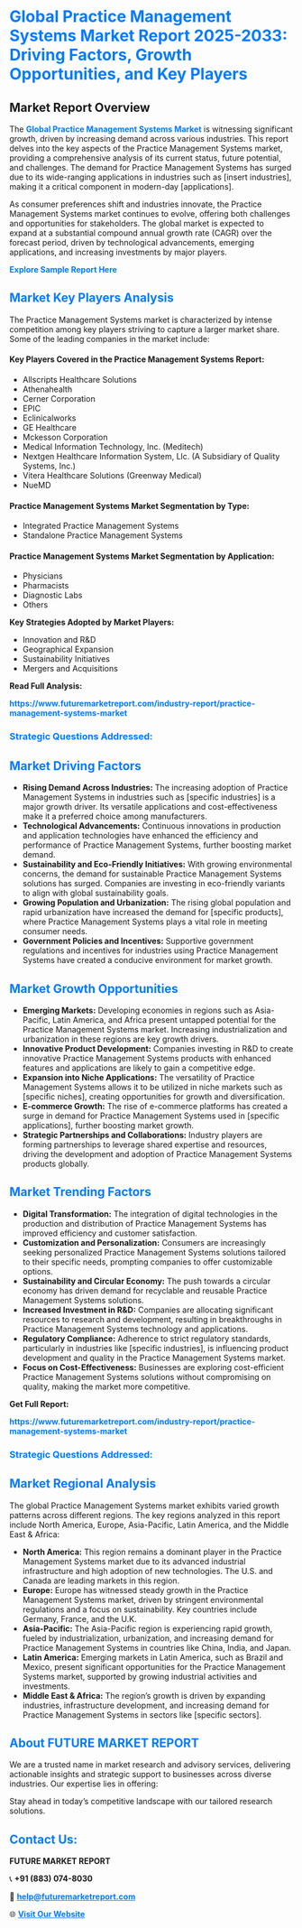 <h1 style="color: #007BFF;">Global Practice Management Systems Market Report 2025-2033: Driving Factors, Growth Opportunities, and Key Players</h1>

<section id="overview">
<h2>Market Report Overview</h2>
<p>The <a href="https://www.futuremarketreport.com/industry-report/practice-management-systems-market" style="color: #007BFF; text-decoration: none;"><strong>Global Practice Management Systems Market</strong></a> is witnessing significant growth, driven by increasing demand across various industries. This report delves into the key aspects of the Practice Management Systems market, providing a comprehensive analysis of its current status, future potential, and challenges. The demand for Practice Management Systems has surged due to its wide-ranging applications in industries such as [insert industries], making it a critical component in modern-day [applications].</p>
<p>As consumer preferences shift and industries innovate, the Practice Management Systems market continues to evolve, offering both challenges and opportunities for stakeholders. The global market is expected to expand at a substantial compound annual growth rate (CAGR) over the forecast period, driven by technological advancements, emerging applications, and increasing investments by major players.</p>
</section>

<section id="overview">
<p><a href="https://www.futuremarketreport.com/request-sample/reportId=99326" style="color: #007BFF; text-decoration: none;"><strong>Explore Sample Report Here</strong></a></p>
</section>

<section id="key-players">
<h2 style="color: #007BFF;">Market Key Players Analysis</h2>
<p>The Practice Management Systems market is characterized by intense competition among key players striving to capture a larger market share. Some of the leading companies in the market include:</p>
<h4>Key Players Covered in the Practice Management Systems Report:</h4>
<ul><li>Allscripts Healthcare Solutions</li><li>Athenahealth</li><li>Cerner Corporation</li><li>EPIC</li><li>Eclinicalworks</li><li>GE Healthcare</li><li>Mckesson Corporation</li><li>Medical Information Technology, Inc. (Meditech)</li><li>Nextgen Healthcare Information System, Llc. (A Subsidiary of Quality Systems, Inc.)</li><li>Vitera Healthcare Solutions (Greenway Medical)</li><li>NueMD</li></ul>
<h4>Practice Management Systems Market Segmentation by Type:</h4>
<ul><li>Integrated Practice Management Systems</li><li>Standalone Practice Management Systems</li></ul>

<h4>Practice Management Systems Market Segmentation by Application:</h4>
<ul><li>Physicians</li><li>Pharmacists</li><li>Diagnostic Labs</li><li>Others</li></ul>
<p><strong>Key Strategies Adopted by Market Players:</strong></p>
<ul>
<li>Innovation and R&D</li>
<li>Geographical Expansion</li>
<li>Sustainability Initiatives</li>
<li>Mergers and Acquisitions</li>
</ul>
</section>

<section>
<p><strong>Read Full Analysis: </strong></p><a href="https://www.futuremarketreport.com/industry-report/practice-management-systems-market" style="color: #007BFF; text-decoration: none;"><strong>https://www.futuremarketreport.com/industry-report/practice-management-systems-market</strong></a>
<h3 style="color: #007BFF;">Strategic Questions Addressed:</h3>
</section>

<section id="driving-factors">
<h2 style="color: #007BFF;">Market Driving Factors</h2>
<ul>
<li><strong>Rising Demand Across Industries:</strong> The increasing adoption of Practice Management Systems in industries such as [specific industries] is a major growth driver. Its versatile applications and cost-effectiveness make it a preferred choice among manufacturers.</li>
<li><strong>Technological Advancements:</strong> Continuous innovations in production and application technologies have enhanced the efficiency and performance of Practice Management Systems, further boosting market demand.</li>
<li><strong>Sustainability and Eco-Friendly Initiatives:</strong> With growing environmental concerns, the demand for sustainable Practice Management Systems solutions has surged. Companies are investing in eco-friendly variants to align with global sustainability goals.</li>
<li><strong>Growing Population and Urbanization:</strong> The rising global population and rapid urbanization have increased the demand for [specific products], where Practice Management Systems plays a vital role in meeting consumer needs.</li>
<li><strong>Government Policies and Incentives:</strong> Supportive government regulations and incentives for industries using Practice Management Systems have created a conducive environment for market growth.</li>
</ul>
</section>

<section id="growth-opportunities">
<h2 style="color: #007BFF;">Market Growth Opportunities</h2>
<ul>
<li><strong>Emerging Markets:</strong> Developing economies in regions such as Asia-Pacific, Latin America, and Africa present untapped potential for the Practice Management Systems market. Increasing industrialization and urbanization in these regions are key growth drivers.</li>
<li><strong>Innovative Product Development:</strong> Companies investing in R&D to create innovative Practice Management Systems products with enhanced features and applications are likely to gain a competitive edge.</li>
<li><strong>Expansion into Niche Applications:</strong> The versatility of Practice Management Systems allows it to be utilized in niche markets such as [specific niches], creating opportunities for growth and diversification.</li>
<li><strong>E-commerce Growth:</strong> The rise of e-commerce platforms has created a surge in demand for Practice Management Systems used in [specific applications], further boosting market growth.</li>
<li><strong>Strategic Partnerships and Collaborations:</strong> Industry players are forming partnerships to leverage shared expertise and resources, driving the development and adoption of Practice Management Systems products globally.</li>
</ul>
</section>

<section id="trending-factors">
<h2 style="color: #007BFF;">Market Trending Factors</h2>
<ul>
<li><strong>Digital Transformation:</strong> The integration of digital technologies in the production and distribution of Practice Management Systems has improved efficiency and customer satisfaction.</li>
<li><strong>Customization and Personalization:</strong> Consumers are increasingly seeking personalized Practice Management Systems solutions tailored to their specific needs, prompting companies to offer customizable options.</li>
<li><strong>Sustainability and Circular Economy:</strong> The push towards a circular economy has driven demand for recyclable and reusable Practice Management Systems solutions.</li>
<li><strong>Increased Investment in R&D:</strong> Companies are allocating significant resources to research and development, resulting in breakthroughs in Practice Management Systems technology and applications.</li>
<li><strong>Regulatory Compliance:</strong> Adherence to strict regulatory standards, particularly in industries like [specific industries], is influencing product development and quality in the Practice Management Systems market.</li>
<li><strong>Focus on Cost-Effectiveness:</strong> Businesses are exploring cost-efficient Practice Management Systems solutions without compromising on quality, making the market more competitive.</li>
</ul>
</section>

<section>
<p><strong>Get Full Report: </strong></p><a href="https://www.futuremarketreport.com/industry-report/practice-management-systems-market" style="color: #007BFF; text-decoration: none;"><strong>https://www.futuremarketreport.com/industry-report/practice-management-systems-market</strong></a>
<h3 style="color: #007BFF;">Strategic Questions Addressed:</h3>
</section>


<section id="regional-analysis">
<h2 style="color: #007BFF;">Market Regional Analysis</h2>
<p>The global Practice Management Systems market exhibits varied growth patterns across different regions. The key regions analyzed in this report include North America, Europe, Asia-Pacific, Latin America, and the Middle East & Africa:</p>
<ul>
<li><strong>North America:</strong> This region remains a dominant player in the Practice Management Systems market due to its advanced industrial infrastructure and high adoption of new technologies. The U.S. and Canada are leading markets in this region.</li>
<li><strong>Europe:</strong> Europe has witnessed steady growth in the Practice Management Systems market, driven by stringent environmental regulations and a focus on sustainability. Key countries include Germany, France, and the U.K.</li>
<li><strong>Asia-Pacific:</strong> The Asia-Pacific region is experiencing rapid growth, fueled by industrialization, urbanization, and increasing demand for Practice Management Systems in countries like China, India, and Japan.</li>
<li><strong>Latin America:</strong> Emerging markets in Latin America, such as Brazil and Mexico, present significant opportunities for the Practice Management Systems market, supported by growing industrial activities and investments.</li>
<li><strong>Middle East & Africa:</strong> The region’s growth is driven by expanding industries, infrastructure development, and increasing demand for Practice Management Systems in sectors like [specific sectors].</li>
</ul>
</section>

<footer>
<h2 style="color: #007BFF;">About FUTURE MARKET REPORT</h2>
<p>We are a trusted name in market research and advisory services, delivering actionable insights and strategic support to businesses across diverse industries. Our expertise lies in offering:</p>

<p>Stay ahead in today’s competitive landscape with our tailored research solutions.</p>

<h2 style="color: #007BFF;">Contact Us:</h2>
<p><strong>FUTURE MARKET REPORT</strong></p>
<p>📞 <strong>+91 (883) 074-8030</strong></p>
<p>📧 <strong><a href="mailto:help@futuremarketreport.com" style="color: #007BFF;">help@futuremarketreport.com</a></strong></p>
<p>🌐 <strong><a href="https://www.futuremarketreport.com/" style="color: #007BFF;">Visit Our Website</a></strong></p>
</footer>
